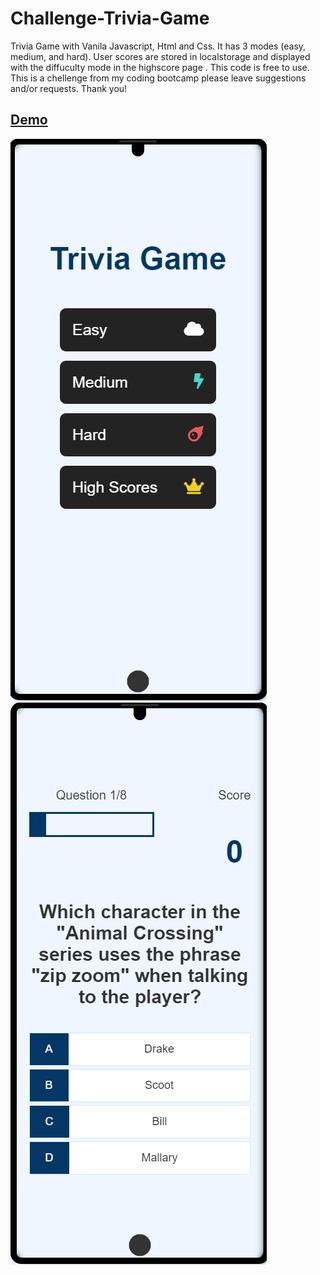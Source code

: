 # Challenge-Trivia-Game
Trivia Game with Vanila Javascript, Html and Css.
It has 3 modes (easy, medium, and hard).
User scores are stored in localstorage and displayed with the diffuculty mode in the highscore page .
This code is free to use.
This is a chellenge from my coding bootcamp please leave suggestions and/or requests. Thank you!
<br />
## <a href="https://mmandabes.github.io/Challenge-Trivia-Game/" alt="demo link">**Demo**</font></a><br />

<img src="imgs/Challenge-Trivia-Game-1600.png" alt="home screen representation">
<img src="imgs/Challenge-Trivia-Game-game-html-1601.png" alt="Game in easy mode">
